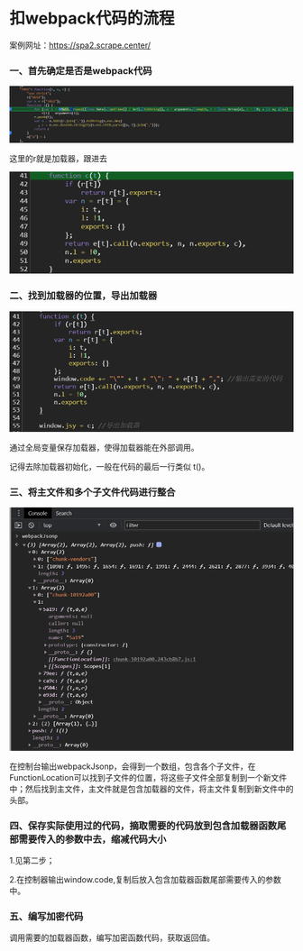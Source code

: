 # 扣webpack代码的流程

案例网址：https://spa2.scrape.center/

### 一、首先确定是否是webpack代码

![image-20241202160352531](img\image-20241202160352531.png)

这里的r就是加载器，跟进去

![image-20241202160433254](img\image-20241202160433254.png)

### 二、找到加载器的位置，导出加载器

![image-20241202160650197](img\image-20241202160650197.png)

通过全局变量保存加载器，使得加载器能在外部调用。

记得去除加载器初始化，一般在代码的最后一行类似 t()。

### 三、将主文件和多个子文件代码进行整合

![image-20241202160741710](img\image-20241202160741710.png)

在控制台输出webpackJsonp，会得到一个数组，包含各个子文件，在FunctionLocation可以找到子文件的位置，将这些子文件全部复制到一个新文件中；然后找到主文件，主文件就是包含加载器的文件，将主文件复制到新文件中的头部。

### 四、保存实际使用过的代码，摘取需要的代码放到包含加载器函数尾部需要传入的参数中去，缩减代码大小

1.见第二步；

2.在控制器输出window.code,复制后放入包含加载器函数尾部需要传入的参数中。

### 五、编写加密代码

调用需要的加载器函数，编写加密函数代码，获取返回值。